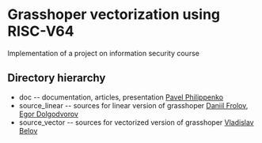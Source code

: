 # Grasshoper vectorization using RISC-V64
Implementation of a project on information security course

## Directory hierarchy

* doc -- documentation, articles, presentation [Pavel Philippenko](https://github.com/pavel-collab)
* source_linear -- sources for linear version of grasshoper [Daniil Frolov](https://github.com/Exactlywb), [Egor Dolgodvorov](https://github.com/Krym4s)
* source_vector -- sources for vectorized version of grasshoper [Vladislav Belov](https://github.com/kolobabka)
